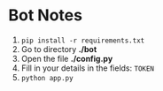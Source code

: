 # Bot Notes

1. `pip install -r requirements.txt`
2. Go to directory **./bot**
3. Open the file **./config.py**
4. Fill in your details in the fields: `TOKEN`
5. `python app.py`
